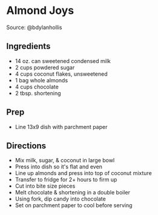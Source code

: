 # Almond Joys

Source: @bdylanhollis

## Ingredients

- 14 oz. can sweetened condensed milk
- 2 cups powdered sugar
- 4 cups coconut flakes, unsweetened
- 1 bag whole almonds
- 4 cups chocolate
- 2 tbsp. shortening

## Prep

- Line 13x9 dish with parchment paper

## Directions

- Mix milk, sugar, & coconut in large bowl
- Press into dish so it's flat and even
- Line up almonds and press into top of coconut mixture
- Transfer to fridge for 2+ hours to firm up
- Cut into bite size pieces
- Melt chocolate & shortening in a double boiler
- Using fork, dip candy into chocolate
- Set on parchment paper to cool before serving
